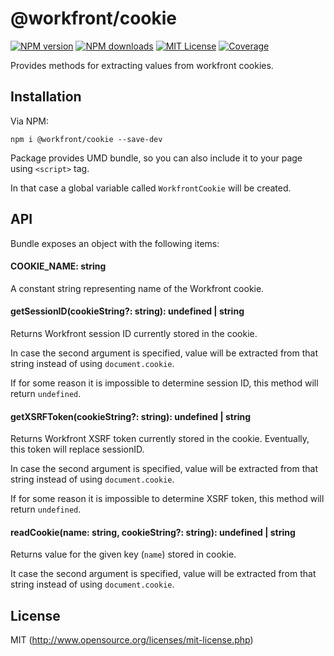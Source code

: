 # @workfront/cookie

[![NPM version][npm-version-image]][npm-url] [![NPM downloads][npm-downloads-image]][npm-url] [![MIT License][license-image]][license-url] [![Coverage][codecov-image]][codecov-url]

Provides methods for extracting values from workfront cookies.

## Installation

Via NPM:

`npm i @workfront/cookie --save-dev`

Package provides UMD bundle, so you can also include it to your page using `<script>` tag.

In that case a global variable called `WorkfrontCookie` will be created.

## API

Bundle exposes an object with the following items:

#### COOKIE_NAME: string

A constant string representing name of the Workfront cookie.

#### getSessionID(cookieString?: string): undefined | string

Returns Workfront session ID currently stored in the cookie.

In case the second argument is specified, value will be extracted from that string instead of using `document.cookie`.

If for some reason it is impossible to determine session ID, this method will return `undefined`.

#### getXSRFToken(cookieString?: string): undefined | string

Returns Workfront XSRF token currently stored in the cookie. Eventually, this token will replace sessionID.

In case the second argument is specified, value will be extracted from that string instead of using `document.cookie`.

If for some reason it is impossible to determine XSRF token, this method will return `undefined`.

#### readCookie(name: string, cookieString?: string): undefined | string

Returns value for the given key (`name`) stored in cookie.

It case the second argument is specified, value will be extracted from that string instead of using `document.cookie`.

## License

MIT (http://www.opensource.org/licenses/mit-license.php)

[license-image]: http://img.shields.io/badge/license-MIT-blue.svg?style=flat-square
[license-url]: LICENSE
[npm-url]: https://www.npmjs.org/package/@workfront/cookie
[npm-version-image]: https://img.shields.io/npm/v/@workfront/cookie.svg?style=flat-square
[npm-downloads-image]: https://img.shields.io/npm/dm/@workfront/cookie.svg?style=flat-square
[codecov-url]: https://codecov.io/gh/Workfront/workfront-cookie
[codecov-image]: https://img.shields.io/codecov/c/github/Workfront/workfront-cookie.svg?style=flat-square
